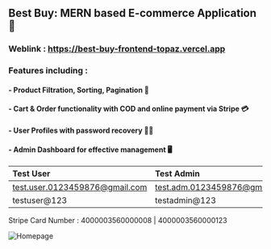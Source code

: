 ## Best Buy: MERN based E-commerce Application 🛒
### Weblink : https://best-buy-frontend-topaz.vercel.app

### Features including : 
####    - Product Filtration, Sorting, Pagination 🎯
####    - Cart & Order functionality with COD and online payment via Stripe 💳
####    - User Profiles with password recovery 🧑‍💻
####    - Admin Dashboard for effective management 🖥️


| Test User | Test Admin |
|:----------|:-----------|
| test.user.0123459876@gmail.com | test.adm.0123459876@gmail.com |
| testuser@123 | testadmin@123 |

Stripe Card Number : 4000003560000008 | 4000003560000123

![Homepage](https://github.com/logic-found/Best-Buy/blob/main/assets/93260606/eebeb565-f2cb-4feb-b6c2-f3280144d887.png)

